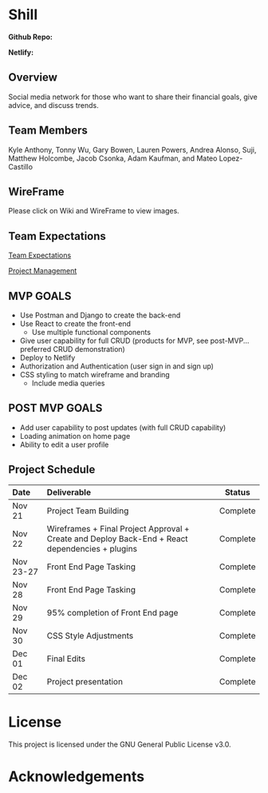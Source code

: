# Shill


**Github Repo:** 

**Netlify:** 

## Overview
Social media network for those who want to share their financial goals, give advice, and discuss trends.

## Team Members
Kyle Anthony, Tonny Wu, Gary Bowen, Lauren Powers, Andrea Alonso, Suji, Matthew Holcombe, Jacob Csonka, Adam Kaufman, and Mateo Lopez-Castillo

## WireFrame

Please click on Wiki and WireFrame to view images. 


## Team Expectations

[Team Expectations](https://docs.google.com/document/d/1S2xXSK3sKSQJlPsdvnhaWW9cuCgChCm8TbGkdDmYfhI/edit#heading=h.15v6th5y0uyh)

[Project Management](https://github.com/orgs/SEI-Buffleheads/projects/2/views/1)

## MVP GOALS

- Use Postman and Django to create the back-end
- Use React to create the front-end
  - Use multiple functional components
- Give user capability for full CRUD (products for MVP, see post-MVP... preferred CRUD demonstration)
- Deploy to Netlify
- Authorization and Authentication (user sign in and sign up)
- CSS styling to match wireframe and branding
  - Include media queries

## POST MVP GOALS

- Add user capability to post updates (with full CRUD capability)
- Loading animation on home page
- Ability to edit a user profile

## Project Schedule

| Date      | Deliverable                                                                                          |  Status  |
| :-------- | :--------------------------------------------------------------------------------------------------  | :------: |
| Nov 21    | Project Team Building                                                                                | Complete |
| Nov 22    | Wireframes + Final Project Approval + Create and Deploy Back-End + React dependencies + plugins      | Complete |
| Nov 23-27 | Front End Page Tasking                                                                               | Complete |
| Nov 28    | Front End Page Tasking                                                                               | Complete |
| Nov 29    | 95% completion of Front End page                                                                     | Complete |
| Nov 30    | CSS Style Adjustments                                                                                | Complete |
| Dec 01    | Final Edits                                                                                          | Complete |
| Dec 02    | Project presentation                                                                                 | Complete |
                                                                               

# License
This project is licensed under the GNU General Public License v3.0.

# Acknowledgements
